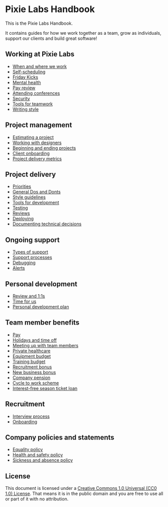 # Pixie Labs Handbook
 
This is the Pixie Labs Handbook.

It contains guides for how we work together as a team, grow as individuals,
support our clients and build great software!

## Working at Pixie Labs

- [When and where we work](/working-at-pixie-labs/1-when-and-where-we-work.md)
- [Self-scheduling](/working-at-pixie-labs/2-self-scheduling.md)
- [Friday Kicks](/working-at-pixie-labs/3-friday-kicks.md)
- [Mental health](/working-at-pixie-labs/4-mental-health.md)
- [Pay review](/working-at-pixie-labs/5-pay-review.md)
- [Attending conferences](/working-at-pixie-labs/6-attending-conferences.md)
- [Security](/working-at-pixie-labs/7-security.md)
- [Tools for teamwork](/working-at-pixie-labs/8-tools.md)
- [Writing style](/working-at-pixie-labs/9-writing-style.md)

## Project management

- [Estimating a project](/project-management/1-estimating.md)
- [Working with designers](/project-management/2-working-with-designers.md)
- [Beginning and ending projects](/project-management/3-beginning-and-ending.md)
- [Client onboarding](/project-management/4-client-onboarding.md)
- [Project delivery metrics](/project-management/5-project-delivery-metrics.md)

## Project delivery

- [Priorities](/project-delivery/1-priorities.md)
- [General Dos and Donts](/project-delivery/2-general-dos-donts.md)
- [Style guidelines](/project-delivery/3-style-guidelines.md)
- [Tools for development](/project-delivery/4-tools.md)
- [Testing](/project-delivery/5-testing.md)
- [Reviews](/project-delivery/6-reviews.md)
- [Deploying](/project-delivery/7-deploying.md)
- [Documenting technical decisions](/project-delivery/8-documenting-technical-decisions.md)

## Ongoing support

- [Types of support](/ongoing-support/1-types-of-support.md)
- [Support processes](/ongoing-support/2-support-processes.md)
- [Debugging](/ongoing-support/3-debugging.md)
- [Alerts](/ongoing-support/4-alerts.md)

## Personal development

- [Review and 1:1s](/personal-development/1-reviews.md)
- [Time for us](/personal-development/2-time-for-us.md)
- [Personal development plan](/personal-development/3-personal-development-plan.md)

## Team member benefits

- [Pay](/team-member-benefits/1-pay.md)
- [Holidays and time off](/team-member-benefits/2-holidays.md)
- [Meeting up with team members](/team-member-benefits/3-meeting-with-team-members.md)
- [Private healthcare](/team-member-benefits/4-private-healthcare.md)
- [Equipment budget](/team-member-benefits/5-equipment-budget.md)
- [Training budget](/team-member-benefits/6-training-budget.md)
- [Recruitment bonus](/team-member-benefits/7-recruitment-bonus.md)
- [New business bonus](/team-member-benefits/8-new-business-bonus.md)
- [Company pension](/team-member-benefits/9-company-pension.md)
- [Cycle to work scheme](/team-member-benefits/10-cycle-to-work-scheme.md)
- [Interest-free season ticket loan](/team-member-benefits/11-season-ticket-loan.md)

## Recruitment

- [Interview process](/recruitment/1-interview-process.md)
- [Onboarding](/recruitment/2-onboarding.md)

## Company policies and statements

- [Equality policy](/policies-and-statements/1-equality-policy.md)
- [Health and safety policy](/policies-and-statements/2-health-and-safety-policy.md)
- [Sickness and absence policy](/policies-and-statements/3-sickness-and-absence-policy.md)

## License

This document is licensed under a
[Creative Commons 1.0 Universal (CC0 1.0) License](https://creativecommons.org/publicdomain/zero/1.0/).
That means it is in the public domain and you are free to use all or part of it
with no attribution.